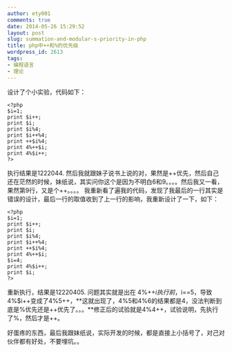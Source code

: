 ```yaml
---
author: ety001
comments: true
date: 2014-05-26 15:29:52
layout: post
slug: summation-and-modular-s-priority-in-php
title: php中++和%的优先级
wordpress_id: 2613
tags:
- 编程语言
- 理论
---
```


设计了个小实验，代码如下：

```
<?php
$i=1;
print $i++;
print $i;
print $i%4;
print $i++%4;
print ++$i%4;
print 4%++$i;
print 4%$i++;
?>
```

执行结果是1222044. 然后我就跟妹子说书上说的对，果然是++优先，然后自己还在茫然的时候，妹纸说，其实问你这个是因为不明白6和9。。。。然后我又一看，果然第9行，又是个++。。。。 我重新看了遍我的代码，发现了我最后的一行其实是错误的设计，最后一行的取值收到了上一行的影响，我重新设计了一下，如下：

```
<?php
$i=1;
print $i++;
print $i;
print $i%4;
print $i++%4;
print ++$i%4;
print 4%++$i;
$i=4;
print 4%$i++;
print $i;
?>
```

重新执行，结果是12220405.
问题其实就是出在
4%++$i 执行前，$i==5，导致4%$i++变成了4%5++，**这就出现了，4%5和4%6的结果都是4，没法判断到底是%优先还是++优先了。。。**修正后的试验就是4%4++，试验说明，先执行了%，然后才是++。

好蛋疼的东西，最后我跟妹纸说，实际开发的时候，都是直接上小括号了，对己对伙伴都有好处，不要埋坑。。

